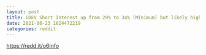 ```yaml
--- 
layout: post 
title: GOEV Short Interest up from 29% to 34% (Minimum) but likely higher near 40-45% 
date: 2021-06-23 1624472219 
categories: reddit 
--- 
```

https://redd.it/o6info